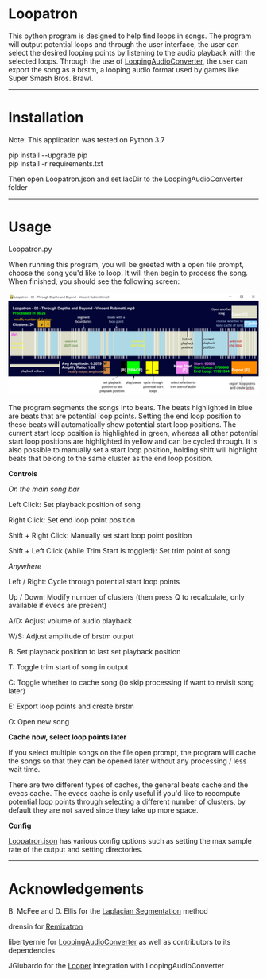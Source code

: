 # Loopatron

This python program is designed to help find loops in songs. The program will output potential loops and through the user interface, the user can select the desired looping points by listening to the audio playback with the selected loops. Through the use of [LoopingAudioConverter](https://github.com/libertyernie/LoopingAudioConverter), the user can export the song as a brstm, a looping audio format used by games like Super Smash Bros. Brawl.

***
# Installation
Note: This application was tested on Python 3.7

pip install --upgrade pip  
pip install -r requirements.txt  

Then open Loopatron.json and set lacDir to the LoopingAudioConverter folder
***
# Usage

Loopatron.py 

When running this program, you will be greeted with a open file prompt, choose the song you'd like to loop. It will then begin to process the song. When finished, you should see the following screen:

<img src='resources/DemoLabels.PNG'/>

The program segments the songs into beats. The beats highlighted in blue are beats that are potential loop points. Setting the end loop position to these beats will automatically show potential start loop positions. The current start loop position is highlighted in green, whereas all other potential start loop positions are highlighted in yellow and can be cycled through. It is also possible to manually set a start loop position, holding shift will highlight beats that belong to the same cluster as the end loop position. 

**Controls**

_On the main song bar_

Left Click: Set playback position of song

Right Click: Set end loop point position

Shift + Right Click: Manually set start loop point position

Shift + Left Click (while Trim Start is toggled): Set trim point of song 

_Anywhere_

Left / Right: Cycle through potential start loop points

Up / Down: Modify number of clusters (then press Q to recalculate, only available if evecs are present)

A/D: Adjust volume of audio playback

W/S: Adjust amplitude of brstm output


B: Set playback position to last set playback position

T: Toggle trim start of song in output

C: Toggle whether to cache song (to skip processing if want to revisit song later)

E: Export loop points and create brstm

O: Open new song

**Cache now, select loop points later**

If you select multiple songs on the file open prompt, the program will cache the songs so that they can be opened later without any processing / less wait time.

There are two different types of caches, the general beats cache and the evecs cache. The evecs cache is only useful if you'd like to recompute potential loop points through selecting a different number of clusters, by default they are not saved since they take up more space.

**Config**

[Loopatron.json](Loopatron.json) has various config options such as setting the max sample rate of the output and setting directories.



***

# Acknowledgements
B. McFee and D. Ellis for the [Laplacian Segmentation](https://librosa.org/librosa_gallery/auto_examples/plot_segmentation.html#sphx-glr-auto-examples-plot-segmentation-py) method

drensin for [Remixatron](https://github.com/drensin/Remixatron)

libertyernie for [LoopingAudioConverter](https://github.com/libertyernie/LoopingAudioConverter) as well as contributors to its dependencies

JGiubardo for the [Looper](https://github.com/JGiubardo/Looper) integration with LoopingAudioConverter
